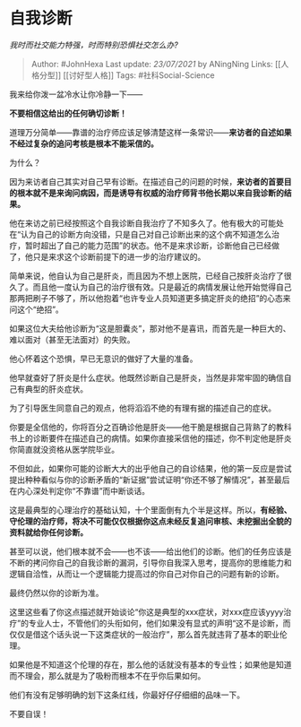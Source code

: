 # 自我诊断
*我时而社交能力特强，时而特别恐惧社交怎么办?*

> Author: #JohnHexa
Last update: *23/07/2021* by ANingNing
Links: [[人格分型]] [[讨好型人格]]
Tags: #社科Social-Science 

 
我来给你泼一盆冷水让你冷静一下——

**不要相信这给出的任何确切诊断！**

道理万分简单——靠谱的治疗师应该足够清楚这样一条常识——**来访者的自述如果不经过复杂的追问考核是根本不能采信的。**

为什么？

因为来访者自己其实对自己早有诊断。在描述自己的问题的时候，**来访者的首要目的根本就不是来询问病因，而是诱导有权威的治疗师背书他长期以来自我诊断的结果。**

他在来访之前已经按照这个自我诊断自我治疗了不知多久了。他有极大的可能处在“认为自己的诊断方向没错，只是自己对自己诊断出来的这个病不知道怎么治疗，暂时超出了自己的能力范围”的状态。他不是来求诊断，诊断他自己已经做了，他只是来求这个诊断前提下的进一步的治疗建议的。

简单来说，他自认为自己是肝炎，而且因为不想上医院，已经自己按肝炎治疗了很久了。而且他一度认为自己的治疗很有效。只是最近的病情发展让他开始觉得自己那两把刷子不够了，所以他抱着“也许专业人员知道更多搞定肝炎的绝招”的心态来问这个“绝招”。

如果这位大夫给他诊断为“这是胆囊炎”，那对他不是喜讯，而首先是一种巨大的、难以面对（甚至无法面对）的失败。

他心怀着这个恐惧，早已无意识的做好了大量的准备。

他早就查好了肝炎是什么症状。他既然诊断自己是肝炎，当然是非常牢固的确信自己有典型的肝炎症状。

为了引导医生同意自己的观点，他将滔滔不绝的有理有据的描述自己的症状。

你要是全信他的，你将百分之百确诊他是肝炎——他干脆是根据自己背熟了的教科书上的诊断要件在描述自己的病情。如果你直接采信他的描述，你不判定他是肝炎你简直就没资格从医学院毕业。

不但如此，如果你可能的诊断大大的出乎他自己的自诊结果，他的第一反应是尝试提出种种看似与你的诊断矛盾的“新证据”尝试证明“你还不够了解情况”，甚至最后在内心深处判定你“不靠谱”而中断谈话。

这是最典型的心理治疗的基础认知，十个里面倒有九个半是这样。所以，**有经验、守伦理的治疗师，将决不可能仅仅根据你这点未经反复追问审核、未挖掘出全貌的资料就给你任何诊断。**

甚至可以说，他们根本就不会——也不该——给出他们的诊断。他们的任务应该是不断的拷问你自己的自我诊断的漏洞，引导你自我深入思考，提高你的思维能力和逻辑自洽性，从而让一个逻辑能力提高过的你自己对你自己的问题有新的诊断。

最终仍然以你的诊断为准。

这里这些看了你这点描述就开始谈论“你这是典型的xxx症状，对xxx症应该yyyy治疗”的专业人士，不管他们的头衔如何，他们如果没有显式的声明“这不是诊断，而仅仅是借这个话头说一下这类症状的一般治疗”，那么首先就违背了基本的职业伦理。

如果他是不知道这个伦理的存在，那么他的话就没有基本的专业性；如果他是知道而不理会，那么就是为了吸粉而根本不在乎你后果如何。

他们有没有足够明确的划下这条红线，你最好仔仔细细的品味一下。

不要自误！



